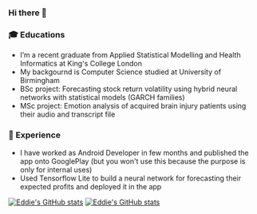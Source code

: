 ### Hi there 👋


### 🎓 Educations
- I’m a recent graduate from Applied Statistical Modelling and Health Informatics at King's College London
- My backgournd is Computer Science studied at University of Birmingham
- BSc project: Forecasting stock return volatility using hybrid neural networks with statistical models (GARCH families)
- MSc project: Emotion analysis of acquired brain injury patients using their audio and transcript file

### 💼 Experience
- I have worked as Android Developer in few months and published the app onto GooglePlay (but you won't use this because the purpose is only for internal uses)
- Used Tensorflow Lite to build a neural network for forecasting their expected profits and deployed it in the app

[![Eddie's GitHub stats](https://github-readme-stats.vercel.app/api?username=eddie8615&count_private=true&show_icons=true&theme=radical)](https://github.com/anuraghazra/github-readme-stats)
[![Eddie's GitHub stats](https://github-readme-stats.vercel.app/api/top-langs/?username=eddie8615&count_private=true&show_icons=true&theme=radical)](https://github.com/anuraghazra/github-readme-stats)
